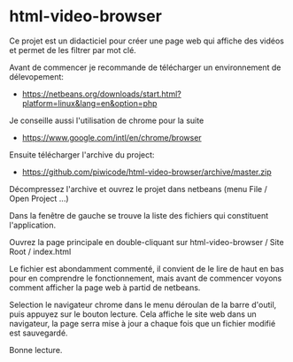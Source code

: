                    
html-video-browser
==================

Ce projet est un didacticiel pour créer une page web qui affiche des vidéos et permet de les filtrer par mot clé.

Avant de commencer je recommande de télécharger un environnement de délevopement:
- https://netbeans.org/downloads/start.html?platform=linux&lang=en&option=php

Je conseille aussi l'utilisation de chrome pour la suite
- https://www.google.com/intl/en/chrome/browser

Ensuite télécharger l'archive du project:
- https://github.com/piwicode/html-video-browser/archive/master.zip

Décompressez l'archive et ouvrez le projet dans netbeans (menu File / Open Project ...)

Dans la fenêtre de gauche se trouve la liste des fichiers qui constituent l'application.

Ouvrez la page principale en double-cliquant sur html-video-browser / Site Root / index.html

Le fichier est abondamment commenté, il convient de le lire de haut en bas pour en comprendre le fonctionnement, mais avant de commencer
voyons comment afficher la page web à partid de netbeans.

Selection le navigateur chrome dans le menu déroulan de la barre d'outil, puis appuyez sur le bouton lecture.
Cela affiche le site web dans un navigateur, la page serra mise à jour a chaque fois que un fichier modifié est sauvegardé.

Bonne lecture.


